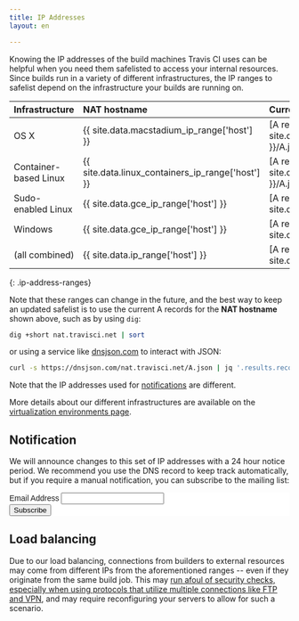 ```yaml
---
title: IP Addresses
layout: en

---
```


Knowing the IP addresses of the build machines Travis CI uses can be helpful
when you need them safelisted to access your internal resources. Since builds
run in a variety of different infrastructures, the IP ranges to safelist depend
on the infrastructure your builds are running on.

| Infrastructure        | NAT hostname                                      | Current DNS                                                                            | Last recorded IPs                                                      |
|:----------------------|:--------------------------------------------------|:---------------------------------------------------------------------------------------|:-----------------------------------------------------------------------|
| OS X                  | {{ site.data.macstadium_ip_range['host'] }}       | [A recs](https://dnsjson.com/{{ site.data.macstadium_ip_range['host'] }}/A.json)       | `{{ site.data.macstadium_ip_range['ip_range'] | join: "` `" }}`        |
| Container-based Linux | {{ site.data.linux_containers_ip_range['host'] }} | [A recs](https://dnsjson.com/{{ site.data.linux_containers_ip_range['host'] }}/A.json) | `{{ site.data.linux_containers_ip_range['ip_range'] | join: "`, `" }}` |
| Sudo-enabled Linux    | {{ site.data.gce_ip_range['host'] }}              | [A recs](https://dnsjson.com/{{ site.data.gce_ip_range['host'] }}/A.json)              | `{{ site.data.gce_ip_range['ip_range'] | join: "`, `" }}`              |
| Windows               | {{ site.data.gce_ip_range['host'] }}              | [A recs](https://dnsjson.com/{{ site.data.gce_ip_range['host'] }}/A.json)              | `{{ site.data.gce_ip_range['ip_range'] | join: "`, `" }}`              |
| (all combined)        | {{ site.data.ip_range['host'] }}                  | [A recs](https://dnsjson.com/{{ site.data.ip_range['host'] }}/A.json)                  | (sum of all above)                                                     |
{: .ip-address-ranges}

Note that these ranges can change in the future, and the best way to keep an
updated safelist is to use the current A records for the **NAT hostname** shown
above, such as by using `dig`:

``` bash
dig +short nat.travisci.net | sort
```

or using a service like [dnsjson.com](https://dnsjson.com) to interact with
JSON:

``` bash
curl -s https://dnsjson.com/nat.travisci.net/A.json | jq '.results.records|sort'
```

Note that the IP addresses used for [notifications](/user/notifications) are
different.

More details about our different infrastructures are available on the
[virtualization environments
page](/user/reference/overview/#virtualization-environments).

## Notification

We will announce changes to this set of IP addresses with a 24 hour notice period. We recommend you use the DNS record to keep track automatically, but if you require a manual notification, you can subscribe to the mailing list:

<!-- Begin Mailchimp Signup Form -->
<link href="//cdn-images.mailchimp.com/embedcode/classic-10_7.css" rel="stylesheet" type="text/css">
<style type="text/css">
	#mc_embed_signup{background:#fff; clear:left; font:14px Helvetica,Arial,sans-serif; }
	/* Add your own Mailchimp form style overrides in your site stylesheet or in this style block.
	   We recommend moving this block and the preceding CSS link to the HEAD of your HTML file. */
</style>
<div id="mc_embed_signup">
<form action="https://travis-ci.us7.list-manage.com/subscribe/post?u=8ce724a4c9af4dace663cd39c&amp;id=8760e616bf" method="post" id="mc-embedded-subscribe-form" name="mc-embedded-subscribe-form" class="validate" target="_blank" novalidate>
    <div id="mc_embed_signup_scroll">
	
<div class="mc-field-group">
	<label for="mce-EMAIL">Email Address </label>
	<input type="email" value="" name="EMAIL" class="required email" id="mce-EMAIL">
</div>
	<div id="mce-responses" class="clear">
		<div class="response" id="mce-error-response" style="display:none"></div>
		<div class="response" id="mce-success-response" style="display:none"></div>
	</div>    <!-- real people should not fill this in and expect good things - do not remove this or risk form bot signups-->
    <div style="position: absolute; left: -5000px;" aria-hidden="true"><input type="text" name="b_8ce724a4c9af4dace663cd39c_8760e616bf" tabindex="-1" value=""></div>
    <div class="clear"><input type="submit" value="Subscribe" name="subscribe" id="mc-embedded-subscribe" class="button"></div>
    </div>
</form>
</div>
<!--End mc_embed_signup-->

## Load balancing

Due to our load balancing, connections from builders to external resources may come from different IPs from the aforementioned ranges -- even if they originate from the same build job. This may [run afoul of security checks, especially when using protocols that utilize multiple connections like FTP and VPN](https://docs.travis-ci.com/user/common-build-problems/#ftpsmtpother-protocol-does-not-work), and may require reconfiguring your servers to allow for such a scenario.
